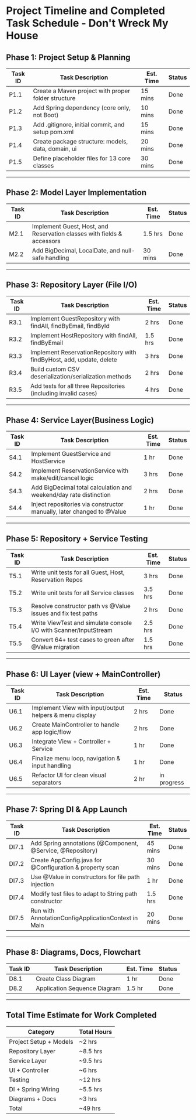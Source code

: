 # Project Timeline and Completed Task Schedule - Don't Wreck My House

## Phase 1: Project Setup & Planning

| Task ID | Task Description                                    | Est. Time | Status |
|---------|-----------------------------------------------------|-----------|--------|
| P1.1    | Create a Maven project with proper folder structure | 15 mins   | Done   |
| P1.2    | Add Spring dependency (core only, not Boot)         | 10 mins   | Done   |
| P1.3    | Add .gitignore, initial commit, and setup pom.xml   | 15 mins   | Done   |
| P1.4    | Create package structure: models, data, domain, ui  | 20 mins   | Done   |
| P1.5    | Define placeholder files for 13 core classes        | 30 mins   | Done   |

---

## Phase 2: Model Layer Implementation

| Task ID | Task Description                                                       | Est. Time | Status |
|---------|------------------------------------------------------------------------|-----------|--------|
| M2.1    | Implement Guest, Host, and Reservation classes with fields & accessors | 1.5 hrs   | Done   |
| M2.2    | Add BigDecimal, LocalDate, and null-safe handling                      | 30 mins   | Done   |

---

## Phase 3: Repository Layer (File I/O)
| Task ID | Task Description                                                     | Est. Time | Status |
|---------|----------------------------------------------------------------------|-----------|--------|
| R3.1    | Implement GuestRepository with findAll, findByEmail, findById        | 2 hrs     | Done   |
| R3.2    | Implement HostRepository with findAll, findByEmail                   | 1.5 hrs   | Done   |
| R3.3    | Implement ReservationRepository with findByHost, add, update, delete | 3 hrs     | Done   |
| R3.4    | Build custom CSV deserialization/serialization methods               | 2 hrs     | Done   |
| R3.5    | Add tests for all three Repositories (including invalid cases)       | 4 hrs     | Done   |

---

## Phase 4: Service Layer(Business Logic)
| Task ID | Task Description                                                      | Est. Time | Status |
|---------|-----------------------------------------------------------------------|-----------|--------|
| S4.1    | Implement GuestService and HostService                                | 1 hr      | Done   |
| S4.2    | Implement ReservationService with make/edit/cancel logic              | 3 hrs     | Done   |
| S4.3    | Add BigDecimal total calculation and weekend/day rate distinction     | 2 hrs     | Done   |
| S4.4    | Inject repositories via constructor manually, later changed to @Value | 1 hr      | Done   |

---

## Phase 5: Repository + Service Testing

| Task ID | Task Description                                                 | Est. Time | Status |
|---------|------------------------------------------------------------------|-----------|--------|
| T5.1    | Write unit tests for all Guest, Host, Reservation Repos          | 3 hrs     | Done   |
| T5.2    | Write unit tests for all Service classes                         | 3.5 hrs   | Done   |
| T5.3    | Resolve constructor path vs @Value issues and fix test paths     | 2 hrs     | Done   |
| T5.4    | Write ViewTest and simulate console I/O with Scanner/InputStream | 2.5 hrs   | Done   |
| T5.5    | Convert 64+ test cases to green after @Value migration           | 1.5 hrs   | Done   |

---

## Phase 6: UI Layer (view + MainController)
| Task ID | Task Description                                        | Est. Time | Status      |
|---------|---------------------------------------------------------|-----------|-------------|
| U6.1    | Implement View with input/output helpers & menu display | 2 hrs     | Done        |
| U6.2    | Create MainController to handle app logic/flow          | 2 hrs     | Done        |
| U6.3    | Integrate View + Controller + Service                   | 1 hr      | Done        |
| U6.4    | Finalize menu loop, navigation & input handling         | 1 hr      | Done        |
| U6.5    | Refactor UI for clean visual separators                 | 2 hr      | in progress |

---

## Phase 7: Spring DI & App Launch
| Task ID | Task Description                                           | Est. Time | Status |
|---------|------------------------------------------------------------|-----------|--------|
| DI7.1   | Add Spring annotations (@Component, @Service, @Repository) | 45 mins   | Done   |
| DI7.2   | Create AppConfig.java for @Configuration & property scan   | 30 mins   | Done   |
| DI7.3   | Use @Value in constructors for file path injection         | 1 hr      | Done   |
| DI7.4   | Modify test files to adapt to String path constructor      | 1.5 hrs   | Done   |
| DI7.5   | Run with AnnotationConfigApplicationContext in Main        | 20 mins   | Done   |

---

## Phase 8: Diagrams, Docs, Flowchart
| Task ID | Task Description                                 | Est. Time | Status |
|---------|--------------------------------------------------|-----------|--------|
| D8.1    | Create Class Diagram                             | 1 hr      | Done   |
| D8.2    | Application Sequence Diagram                     | 1.5 hr    | Done   |

---

## Total Time Estimate for Work Completed
| Category               | Total Hours |
|------------------------|-------------|
| Project Setup + Models | ~2 hrs      |
| Repository Layer       | ~8.5 hrs    |
| Service Layer          | ~9.5 hrs    |
| UI + Controller        | ~6 hrs      |
| Testing                | ~12 hrs     |
| DI + Spring Wiring     | ~5.5 hrs    |
| Diagrams + Docs        | ~3 hrs      |
| Total                  | ~49 hrs     |